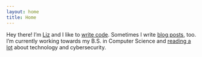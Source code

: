 ```yaml
---
layout: home
title: Home
---
```

Hey there! I’m [Liz](/about) and I like to [write code](/portfolio). Sometimes I write [blog posts](/blog), too. I’m currently working towards my B.S. in Computer Science and [reading a lot](/reading-list) about technology and cybersecurity.